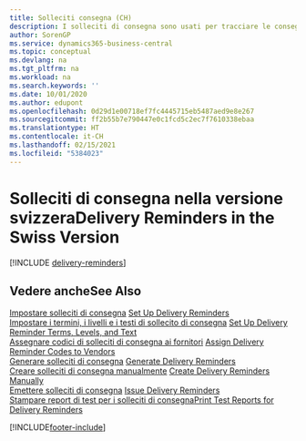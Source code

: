 ```yaml
---
title: Solleciti consegna (CH)
description: I solleciti di consegna sono usati per tracciare le consegne scadute dei fornitori e per segnalare ai fornitori le consegne scadute nella versione svizzera.
author: SorenGP
ms.service: dynamics365-business-central
ms.topic: conceptual
ms.devlang: na
ms.tgt_pltfrm: na
ms.workload: na
ms.search.keywords: ''
ms.date: 10/01/2020
ms.author: edupont
ms.openlocfilehash: 0d29d1e00718ef7fc4445715eb5487aed9e8e267
ms.sourcegitcommit: ff2b55b7e790447e0c1fcd5c2ec7f7610338ebaa
ms.translationtype: HT
ms.contentlocale: it-CH
ms.lasthandoff: 02/15/2021
ms.locfileid: "5384023"
---
```

# <a name="delivery-reminders-in-the-swiss-version"></a><span data-ttu-id="0536a-103">Solleciti di consegna nella versione svizzera</span><span class="sxs-lookup"><span data-stu-id="0536a-103">Delivery Reminders in the Swiss Version</span></span>

[!INCLUDE [delivery-reminders](../includes/ATCHDE/delivery-reminders.md)]

## <a name="see-also"></a><span data-ttu-id="0536a-104">Vedere anche</span><span class="sxs-lookup"><span data-stu-id="0536a-104">See Also</span></span>

 <span data-ttu-id="0536a-105">[Impostare solleciti di consegna](how-to-set-up-delivery-reminders.md) </span><span class="sxs-lookup"><span data-stu-id="0536a-105">[Set Up Delivery Reminders](how-to-set-up-delivery-reminders.md) </span></span>  
 <span data-ttu-id="0536a-106">[Impostare i termini, i livelli e i testi di sollecito di consegna](how-to-set-up-delivery-reminder-terms-levels-and-text.md) </span><span class="sxs-lookup"><span data-stu-id="0536a-106">[Set Up Delivery Reminder Terms, Levels, and Text](how-to-set-up-delivery-reminder-terms-levels-and-text.md) </span></span>  
 <span data-ttu-id="0536a-107">[Assegnare codici di solleciti di consegna ai fornitori](how-to-assign-delivery-reminder-codes-to-vendors.md) </span><span class="sxs-lookup"><span data-stu-id="0536a-107">[Assign Delivery Reminder Codes to Vendors](how-to-assign-delivery-reminder-codes-to-vendors.md) </span></span>  
 <span data-ttu-id="0536a-108">[Generare solleciti di consegna](how-to-generate-delivery-reminders.md) </span><span class="sxs-lookup"><span data-stu-id="0536a-108">[Generate Delivery Reminders](how-to-generate-delivery-reminders.md) </span></span>  
 <span data-ttu-id="0536a-109">[Creare solleciti di consegna manualmente](how-to-create-delivery-reminders-manually.md) </span><span class="sxs-lookup"><span data-stu-id="0536a-109">[Create Delivery Reminders Manually](how-to-create-delivery-reminders-manually.md) </span></span>  
 <span data-ttu-id="0536a-110">[Emettere solleciti di consegna](how-to-issue-delivery-reminders.md) </span><span class="sxs-lookup"><span data-stu-id="0536a-110">[Issue Delivery Reminders](how-to-issue-delivery-reminders.md) </span></span>  
 [<span data-ttu-id="0536a-111">Stampare report di test per i solleciti di consegna</span><span class="sxs-lookup"><span data-stu-id="0536a-111">Print Test Reports for Delivery Reminders</span></span>](how-to-print-test-reports-for-delivery-reminders.md)


[!INCLUDE[footer-include](../../includes/footer-banner.md)]